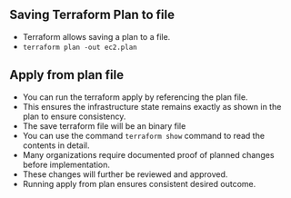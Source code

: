 ## Saving Terraform Plan to file
- Terraform allows saving a plan to a file.
- `terraform plan -out ec2.plan`

## Apply from plan file
- You can run the terraform apply by referencing the plan file.
- This ensures the infrastructure state remains exactly as shown in the plan to ensure consistency.
- The save terraform file will be an binary file
- You can use the command `terraform show` command to read the contents in detail.
- Many organizations require documented proof of planned changes before implementation.
- These changes will further be reviewed and approved.
- Running apply from plan ensures consistent desired outcome.